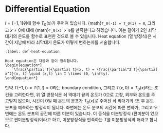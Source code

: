 # Differential Equation
$I = [-1, 1]$위에 함수 $T_0(x)$가 주어져 있습니다.
{math}`T_0(-1) = T_0(1) = 0`, 그리고 $x \ne 0$에 대해 {math}`T_0(x) > 0`를 만족한다고 하겠습니다.
이는 길이가 $2$인 쇠막대기의 온도를 함수로 표현한 것으로 볼 수 있습니다.
Heat equation (열 방정식)은 시간이 지남에 따라 쇠막대기 온도가 어떻게 변하는지를 서술합니다.

```{prf:definition}
:label: def-heat-equation

Heat equation은 다음과 같이 정의합니다.
\begin{equation*}
    \frac{\partial T}{\partial t}(x, t) = \frac{\partial^2 T}{\partial x^2}(x, t) \quad (x,t) \in I \times (0, \infty).
\end{equation*}
```

만약 $T(-1,t) = T(1, t) = 0$라는 boundary condition, 그리고 $T(x, 0) = T_0(x)$라는 조건을 고려한다면,
위 열 방정식은 쇠 막대기 끝의 온도가 $0$으로 고정, 외부와 온도를 주고받지 않으며, 시간이 $0$일 때 온도의 분포가 $T_0(x)$로 주어진 쇠 막대기의 $t$초 후 온도 분포를 예측하는 방정식이 됩니다.
좌변에는 온도 분포의 시간에 따른 변화가, 그리고 우변에는 온도 분포의 공간에 따른 미분이 있습니다.
이 등식을 미분방정식 (편미분이 있으므로 편미분방정식)이라고 하고, 미분방정식을 만족하는 $T$를 미분방정식의 해라고 합니다.
